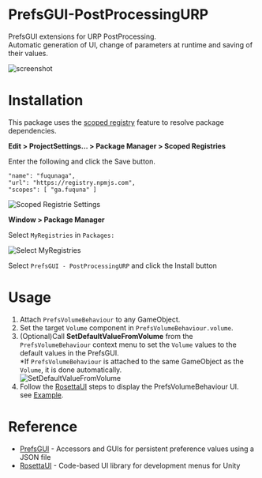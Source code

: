 # PrefsGUI-PostProcessingURP

PrefsGUI extensions for URP PostProcessing.  
Automatic generation of UI, change of parameters at runtime and saving of their values.

![screenshot](https://github.com/fuqunaga/PrefsGUI-PostProcessingURP/assets/821072/688ec82e-2140-4bae-80f6-98496c657ae8)

# Installation

This package uses the [scoped registry] feature to resolve package
dependencies. 

[scoped registry]: https://docs.unity3d.com/Manual/upm-scoped.html


**Edit > ProjectSettings... > Package Manager > Scoped Registries**

Enter the following and click the Save button.

```
"name": "fuqunaga",
"url": "https://registry.npmjs.com",
"scopes": [ "ga.fuquna" ]
```
![Scoped Registrie Settings](https://github.com/fuqunaga/PrefsGUI-PostProcessingURP/assets/821072/1b4c1008-dd5b-469b-a270-513c50c545fb)


**Window > Package Manager**

Select `MyRegistries` in `Packages:`

![Select MyRegistries](https://github.com/fuqunaga/PrefsGUI-PostProcessingURP/assets/821072/74b3b9b4-4a75-4dfa-b5b0-06999c8ad0ac)


Select `PrefsGUI - PostProcessingURP` and click the Install button


# Usage

1. Attach `PrefsVolumeBehaviour` to any GameObject.
2. Set the target `Volume` component in `PrefsVolumeBehaviour.volume`.
3. (Optional)Call **SetDefaultValueFromVolume** from the `PrefsVolumeBehaviour` context menu to set the `Volume` values to the default values in the PrefsGUI.  
*If `PrefsVolumeBehaviour` is attached to the same GameObject as the `Volume`, it is done automatically.  
![SetDefaultValueFromVolume](https://github.com/fuqunaga/PrefsGUI-PostProcessingURP/assets/821072/2baf4342-09a7-4582-a350-b4ab3e016dca)
1. Follow the [RosettaUI](https://github.com/fuqunaga/RosettaUI) steps to display the PrefsVolumeBehaviour UI.  
   see [Example](Assets/Example/PrefsVolumeBehaviourExample.cs).



# Reference

- [PrefsGUI](https://github.com/fuqunaga/PrefsGUI) - Accessors and GUIs for persistent preference values using a JSON file
- [RosettaUI](https://github.com/fuqunaga/RosettaUI) - Code-based UI library for development menus for Unity
